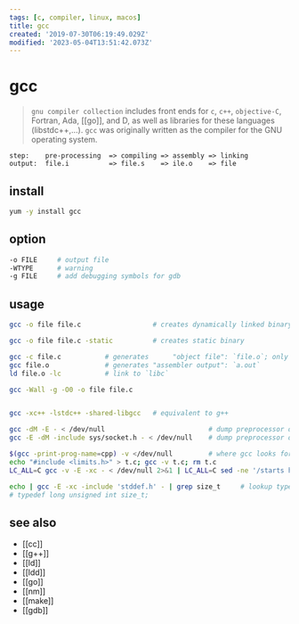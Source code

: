 ```yaml
---
tags: [c, compiler, linux, macos]
title: gcc
created: '2019-07-30T06:19:49.029Z'
modified: '2023-05-04T13:51:42.073Z'
---
```


# gcc

> `gnu compiler collection` includes front ends for `c`, `c++`, `objective-C`, Fortran, Ada, [[go]], and D, as well as libraries for these languages (libstdc++,...). 
> `gcc` was originally written as the compiler for the GNU operating system.

```
step:    pre-processing  => compiling => assembly => linking
output:  file.i          => file.s    => ile.o    => file
```

## install

```sh
yum -y install gcc
```

## option

```sh
-o FILE     # output file
-WTYPE      # warning
-g FILE     # add debugging symbols for gdb
```

## usage

```sh
gcc -o file file.c                  # creates dynamically linked binary

gcc -o file file.c -static          # creates static binary

gcc -c file.c           # generates      "object file": `file.o`; only run preprocess, compile, and assemble steps
gcc file.o              # generates "assembler output": `a.out`
ld file.o -lc           # link to `libc`

gcc -Wall -g -O0 -o file file.c


gcc -xc++ -lstdc++ -shared-libgcc   # equivalent to g++

gcc -dM -E - < /dev/null                          # dump preprocessor defines / macros
gcc -E -dM -include sys/socket.h - < /dev/null    # dump preprocessor defines of header file

$(gcc -print-prog-name=cpp) -v </dev/null         # where gcc looks for header-files
echo "#include <limits.h>" > t.c; gcc -v t.c; rm t.c
LC_ALL=C gcc -v -E -xc - < /dev/null 2>&1 | LC_ALL=C sed -ne '/starts here/,/End of/p'

echo | gcc -E -xc -include 'stddef.h' - | grep size_t     # lookup type of size_t
# typedef long unsigned int size_t;
```

## see also

- [[cc]]
- [[g++]]
- [[ld]]
- [[ldd]]
- [[go]]
- [[nm]]
- [[make]]
- [[gdb]]
